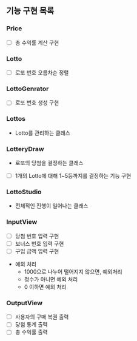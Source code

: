 ## 기능 구현 목록

### Price 
- [ ] 총 수익률 계산 구현

### Lotto
- [ ] 로또 번호 오름차순 정렬

### LottoGenrator
- [ ] 로또 번호 생성 구현
### Lottos

- Lotto를 관리하는 클래스

### LotteryDraw

- 로또의 당첨을 결정하는 클래스
- [ ] 1개의 Lotto에 대해 1~5등까지를 결정하는 기능 구현

### LottoStudio
- 전체적인 진행이 일어나는 클래스

### InputView

- [ ] 당첨 번호 입력 구현
- [ ] 보너스 번호 입력 구현
- [ ] 구입 금액 입력 구현

- 예외 처리
    - 1000으로 나누어 떨어지지 않으면, 예외처리
    - 정수가 아니면 예외 처리
    - 0 이하면 예외 처리

### OutputView

- [ ] 사용자의 구매 복권 출력
- [ ] 당첨 통계 출력
- [ ] 총 수익률 출력
